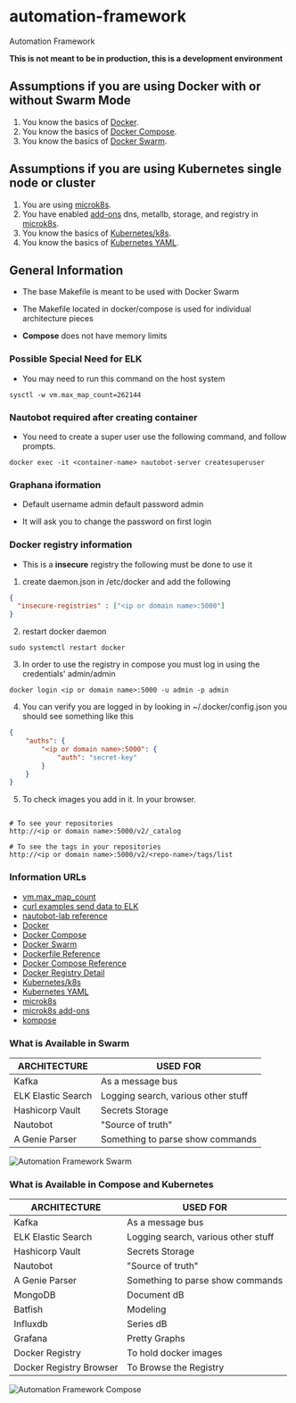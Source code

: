 # automation-framework
Automation Framework

**This is not meant to be in production, this is a development environment**

## Assumptions if you are using Docker with or without Swarm Mode

1. You know the basics of [Docker](https://www.docker.com/).
2. You know the basics of [Docker Compose](https://docs.docker.com/compose/).
3. You know the basics of [Docker Swarm](https://docs.docker.com/engine/swarm/).

## Assumptions if you are using Kubernetes single node or cluster
1. You are using [microk8s](https://microk8s.io/).
2. You have enabled [add-ons](https://microk8s.io/docs/addons) dns, metallb, 
   storage, and registry in [microk8s](https://microk8s.io/).
3. You know the basics of [Kubernetes/k8s](https://kubernetes.io/).
4. You know the basics of [Kubernetes YAML](https://kubernetes.io/docs/reference/).


## General Information

* The base Makefile is meant to be used with Docker Swarm

* The Makefile located in docker/compose is used for individual architecture pieces

* **Compose** does not have memory limits

### Possible Special Need for ELK

* You may need to run this command on the host system

```text
sysctl -w vm.max_map_count=262144
```

### Nautobot required after creating container

* You need to create a super user use the following command, and follow prompts.

```text
docker exec -it <container-name> nautobot-server createsuperuser
```

### Graphana iformation

* Default username admin default password admin

* It will ask you to change the password on first login

### Docker registry information

* This is a **insecure** registry the following must be done to use it

1. create daemon.json in /etc/docker and add the following

```json
{
  "insecure-registries" : ["<ip or domain name>:5000"]
}
```

2. restart docker daemon

```text
sudo systemctl restart docker
```

3. In order to use the registry in compose you must log in using the credentials' admin/admin

```text
docker login <ip or domain name>:5000 -u admin -p admin
```

4. You can verify you are logged in by looking in ~/.docker/config.json you should see something like this

```json
{
	"auths": {
		"<ip or domain name>:5000": {
			"auth": "secret-key"
		}
	}
}

```

5. To check images you add in it. In your browser.

```text

# To see your repositories
http://<ip or domain name>:5000/v2/_catalog

# To see the tags in your repositories
http://<ip or domain name>:5000/v2/<repo-name>/tags/list
```

### Information URLs

* [vm.max_map_count](https://www.elastic.co/guide/en/elasticsearch/reference/5.0/vm-max-map-count.html#vm-max-map-count)
* [curl examples send data to ELK](https://mindmajix.com/elasticsearch/curl-syntax-with-examples)
* [nautobot-lab reference](https://github.com/nautobot/nautobot-lab)
* [Docker](https://www.docker.com/)
* [Docker Compose](https://docs.docker.com/compose/)
* [Docker Swarm](https://docs.docker.com/engine/swarm/)
* [Dockerfile Reference](https://docs.docker.com/engine/reference/builder/)
* [Docker Compose Reference](https://docs.docker.com/compose/compose-file/)
* [Docker Registry Detail](https://docs.docker.com/registry/)
* [Kubernetes/k8s](https://kubernetes.io/)
* [Kubernetes YAML](https://kubernetes.io/docs/reference/)
* [microk8s](https://microk8s.io/)
* [microk8s add-ons](https://microk8s.io/docs/addons)
* [kompose](https://kompose.io/)

### What is Available in Swarm

| ARCHITECTURE | USED FOR |
|---|---|
| Kafka | As a message bus |
| ELK Elastic Search | Logging search, various other stuff |
| Hashicorp Vault | Secrets Storage |
| Nautobot | "Source of truth" |
| A Genie Parser | Something to parse show commands |

![Automation Framework Swarm](diagrams/automation_framework_swarm.png)

### What is Available in Compose and Kubernetes

| ARCHITECTURE | USED FOR |
|---|---|
| Kafka | As a message bus |
| ELK Elastic Search | Logging search, various other stuff |
| Hashicorp Vault | Secrets Storage |
| Nautobot | "Source of truth" |
| A Genie Parser | Something to parse show commands |
| MongoDB | Document dB |
| Batfish | Modeling |
| Influxdb | Series dB |
| Grafana | Pretty Graphs |
| Docker Registry | To hold docker images |
| Docker Registry Browser | To Browse the Registry |

![Automation Framework Compose](diagrams/automation_framework_compose.png)
